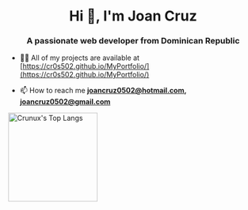 <h1 align="center">Hi 👋, I'm Joan Cruz</h1>
<h3 align="center">A passionate web developer from Dominican Republic</h3>

- 👨‍💻 All of my projects are available at [https://cr0s502.github.io/MyPortfolio/](https://cr0s502.github.io/MyPortfolio/)

- 📫 How to reach me **joancruz0502@hotmail.com, joancruz0502@gmail.com**


<a href="https://github.com/cr0s502"><img height="180em" src="https://github-readme-stats.vercel.app/api/top-langs/?username=cr0s502&layout=compact&hide=vba,html&langs_count=5&theme=transparent" alt="Crunux's Top Langs" /></a>

<!--- 👋 Hi, I’m Joan Cruz
- 👀 I’m interested in Web Developer , Software developer.
- 🌱 I’m currently learning HTML,CSS, JavaScritps, Python, Express, VueJS And Technical Support IT
- 💞️ I’m looking to collaborate on Front-End and Back-End
- 📫 How to reach me joancruz0502@hotmail.com
- Web: https://cr0s502.github.io/MyPortfolio/# 
--->

<!---
cr0s502/cr0s502 is a ✨ special ✨ repository because its `README.md` (this file) appears on your GitHub profile.
You can click the Preview link to take a look at your changes.
--->
